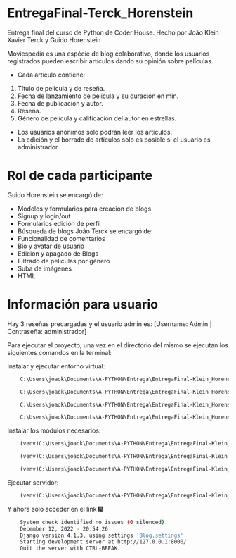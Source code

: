# EntregaFinal-Terck_Horenstein
Entrega final del curso de Python de Coder House. Hecho por João Klein Xavier Terck y Guido Horenstein

Moviespedia es una espécie de blog colaborativo, donde los usuarios registrados pueden escribir artículos dando su opinión sobre películas.
- Cada artículo contiene:
1. Título de película y de reseña.
2. Fecha de lanzamiento de película y su duración en min.
3. Fecha de publicación y autor.
4. Reseña.
5. Género de película y calificación del autor en estrellas.
- Los usuarios anónimos solo podrán leer los artículos.
- La edición y el borrado de artículos solo es posible si el usuario es administrador. 

# Rol de cada participante
Guido Horenstein se encargó de:
- Modelos y formularios para creación de blogs
- Signup y login/out
- Formularios edición de perfil
- Búsqueda de blogs
João Terck se encargó de:
- Funcionalidad de comentarios
- Bio y avatar de usuario
- Edición y apagado de Blogs
- Filtrado de películas por género
- Suba de imágenes
- HTML


# Información para usuario
Hay 3 reseñas precargadas y el usuario admin es: [Username: Admin | Contraseña: administrador]

Para ejecutar el proyecto, una vez en el directorio del mismo se ejecutan los siguientes comandos en la terminal:

Instalar y ejecutar entorno virtual:

```bash
    C:\Users\joaok\Documents\A-PYTHON\Entrega\EntregaFinal-Klein_Horenstein> pip install virtualenv
```
```bash
    C:\Users\joaok\Documents\A-PYTHON\Entrega\EntregaFinal-Klein_Horenstein> python -m virtualenv venv
```
```bash
    C:\Users\joaok\Documents\A-PYTHON\Entrega\EntregaFinal-Klein_Horenstein> venv/Scripts/activate
```
```bash
    C:\Users\joaok\Documents\A-PYTHON\Entrega\EntregaFinal-Klein_Horenstein> cd Blog
```

Instalar los módulos necesarios:
```bash
    (venv)C:\Users\joaok\Documents\A-PYTHON\Entrega\EntregaFinal-Klein_Horenstein\Blog> pip install Django
```
```bash
    (venv)C:\Users\joaok\Documents\A-PYTHON\Entrega\EntregaFinal-Klein_Horenstein\Blog> pip install Pillow
```
```bash
    (venv)C:\Users\joaok\Documents\A-PYTHON\Entrega\EntregaFinal-Klein_Horenstein\Blog> pip install django-ckeditor
```

Ejecutar servidor:
```bash
    (venv)C:\Users\joaok\Documents\A-PYTHON\Entrega\EntregaFinal-Klein_Horenstein\Blog> python manage.py runserver
```

Y ahora solo acceder en el link :fireworks:
```bash
    System check identified no issues (0 silenced).
    December 12, 2022 - 20:54:26
    Django version 4.1.3, using settings 'Blog.settings'
    Starting development server at http://127.0.0.1:8000/
    Quit the server with CTRL-BREAK.
```
